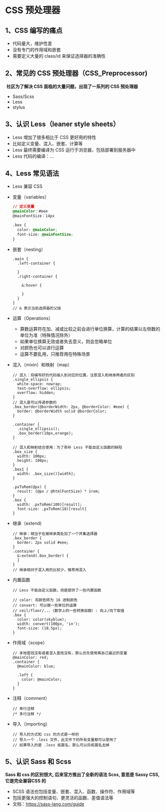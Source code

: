 # CSS 预处理器



## 1、CSS 编写的痛点

- 代码量大，维护性差
- 没有专门的作用域和嵌套
- 需要定义大量的 class/id 来保证选择器的准确性



## 2、常见的 CSS 预处理器（CSS_Preprocessor)

​	**社区为了解决 CSS 面临的大量问题，出现了一系列的 CSS 预处理器**

- Sass/Scss
- Less
- stylus



## 3、认识 Less（leaner style sheets）

- Less 增加了很多相比于 CSS 更好用的特性
- 比如定义变量、混入、嵌套、计算等
- Less 最终需要编译为 CSS 运行于浏览器，包括部署到服务器中
- Less 代码的编译：...



## 4、Less 常见语法

- Less 兼容 CSS

- 变量（variables）

  ```css
  // 定义变量
  @mainColor：#eee
  @mainFontSize：14px
  
  .box {
    color: @mainColor;
    font-size: @mainFontSize;
  }
  ```

- 嵌套（nesting）

  ```less
  .main {
    .left-container {
      
    }
    .right-container {
      
      &:hover {
        
      }
    }
  }
  // & 表示当前选择器的父级
  ```

- 运算（Operations）

  - 算数运算符在加、减或比较之前会进行单位换算，计算的结果以左侧数的单位为准（特殊情况除外）
  - 如果单位换算无效或者失去意义，则会忽略单位
  - 对颜色也可以进行运算
  - 运算不要乱用，只推荐用在特殊场景

- 混入（mixin）和映射（map）

  ```less
  // 混入：将编写好的代码插入到对应的位置，注意混入和继承两者的区别
  .single_ellipsis {
    white-space: nowrap;
    text-overflow: ellipsis;
    overflow: hidden;
  }
  // 混入是可以传递参数的
  .box_border(@borderWidth: 2px, @borderColor: #eee) {
    border: @borderWidth solid @borderColor;
  }
  
  .container {
    .single_ellipsis();
    .box_border(10px,orange);
  }
  
  // 混入和映射结合使用：为了弥补 Less 不能自定义函数的缺陷
  .box_size {
    width: 100px;
    height: 100px;
  }
  .box1 {
    width: .box_size()[width];
  }
  
  .pxToRem(@px) {
    result: (@px / @htmlFontSize) * 1rem;
  }
  .box {
    width: .pxToRem(100)[result];
    font-size: .pxToRem(18)[result]
  }
  ```

  

- 继承（extend) 

  ```less
  // 继承：相当于在被继承类处加了一个并集选择器
  .box_border {
    border: 2px solid #eee;
  }
  .container {
    &:extend(.box_border) {
    }
  }
  // 继承相对于混入用的比较少，推荐用混入
  ```

- 内置函数

  ```less
  // Less 不能自定义函数，但是提供了一些内置函数
  
  // color: 将颜色转为 16 进制颜色
  // convert: 可以做一些单位的运算
  // ceil/floor/...（数学上的一些转换函数）: 向上/向下取值
  .box {
    color: color(skyblue);
    width: convert(100px, 'in');
    font-size: (18.5px);
  }
  
  ```

- 作用域（scope）

  ```less
  // 本地查找没有或者混入查找没有，那么优先使用离自己最近的变量
  @mainColor: red;
  .container {
    @mainColor: blue;
    
    .left {
      color: @mainColor;
    }
  }
  ```

- 注释（comment）

  ```
  // 单行注释
  /* 多行注释 */
  ```

- 导入（importing）

  ```
  // 导入的方式和 css 的方式是一样的
  // 导入一个 .less 文件，此文件下的所有变量都可以使用了
  // 如果导入的是 .less 拓展名，那么可以将拓展名去掉
  ```



## 5、认识 Sass 和 Scss

**Sass 和 css 的区别很大, 后来官方推出了全新的语法 Scss, 意思是 Sassy CSS, 它是完全兼容CSS 的**

- SCSS 语法也包括变量、嵌套、混入、函数、操作符、作用域等
- 包括更强大的控制语句、更灵活的函数、差值语法等
- 文档：https://sass-lang.com/guide




